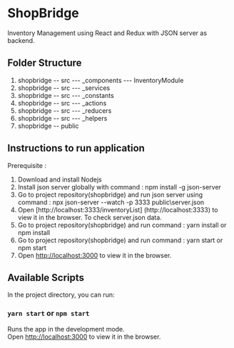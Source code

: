 # ShopBridge
Inventory Management using React and Redux with JSON server as backend.

## Folder Structure

1. shopbridge -- src --- _components --- InventoryModule
2. shopbridge -- src --- _services 
3. shopbridge -- src --- _constants
4. shopbridge -- src --- _actions
5. shopbridge -- src --- _reducers
6. shopbridge -- src --- _helpers
7. shopbridge -- public

## Instructions to run application

Prerequisite : 
1. Download and install Nodejs
2. Install json server globally with command :  npm install -g json-server
3. Go to project repository(shopbridge) and run json server using command :  npx json-server --watch -p 3333 public\server.json
4. Open [http://localhost:3333/inventoryList] (http://localhost:3333) to view it in the browser. To check server.json data.
5. Go to project repository(shopbridge) and run command : yarn install or npm install 
6. Go to project repository(shopbridge) and run command : yarn start or npm start
7. Open [http://localhost:3000](http://localhost:3000) to view it in the browser.



## Available Scripts

In the project directory, you can run:

### `yarn start` or `npm start`

Runs the app in the development mode.\
Open [http://localhost:3000](http://localhost:3000) to view it in the browser.
